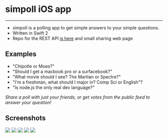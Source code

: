# simpoll iOS app
---------------------
- simpoll is a polling app to get simple answers to your simple questions.
- Written in Swift 2
- Repo for the REST API [is here](https://github.com/dpuleri/simpoll_backend) and small sharing web page


## Examples
* "Chipotle or Moes?"
* "Should I get a macbook pro or a surfacebook?"
* "What movie should I see? The Martian or Spectre?"
* "I'm a freshman, what should I major in? Comp Sci or English"?
* "Is node.js the only real dev language?"

*Share a poll with just your friends, or get votes from the public feed to answer your question!*

## Screenshots
![](https://gyazo.com/8abc3def2207403779f87c8e26d9221a.gif)
![](https://gyazo.com/ee5eab56f338cda0a914c3fb0d2dd917.gif)
![](https://i.gyazo.com/327ef20b4c7c30f558a979c28adbe78b.png)
![](https://i.gyazo.com/0d4f9adcb8753286ce3298c0a024fdd6.png)
![](https://gyazo.com/75c783539362cac4dffc6aa911fb28ca.png)

